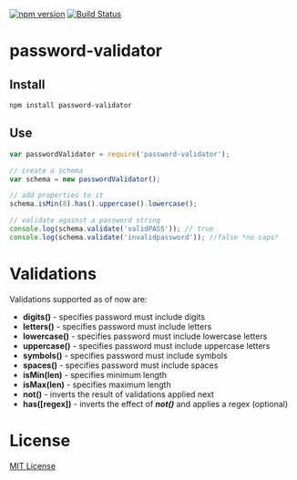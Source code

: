 
[![npm version](https://badge.fury.io/js/password-validator.svg)](https://www.npmjs.com/package/password-validator) [![Build Status](https://travis-ci.org/tarunbatra/password-validator.svg?branch=master)](https://travis-ci.org/tarunbatra/password-validator)

# password-validator

## Install
`npm install password-validator`

## Use

```js
var passwordValidator = require('password-validator');

// create a schema
var schema = new passwordValidator();

// add properties to it
schema.isMin(8).has().uppercase().lowercase();

// validate against a password string
console.log(schema.validate('validPASS')); // true
console.log(schema.validate('invalidpassword')); //false *no caps*
```

# Validations
Validations supported as of now are:
* **digits()** - specifies password must include digits
* **letters()** - specifies password must include letters
* **lowercase()** - specifies password must include lowercase letters
* **uppercase()** - specifies password must include uppercase letters
* **symbols()** - specifies password must include symbols
* **spaces()** - specifies password must include spaces
* **isMin(len)** - specifies minimum length
* **isMax(len)** - specifies maximum length
* **not()** - inverts the result of validations applied next
* **has([regex])** - inverts the effect of _**not()**_ and applies a regex (optional)

# License
[MIT License](http://choosealicense.com/licenses/mit/)
